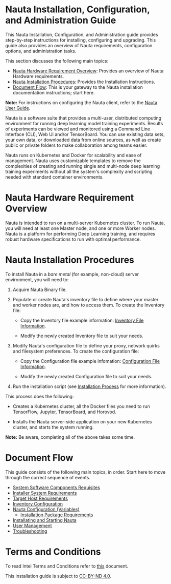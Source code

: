 # Nauta Installation, Configuration, and Administration Guide

This Nauta Installation, Configuration, and Administration guide provides step-by-step instructions for installing,   configuring and upgrading. This guide also provides an overview of Nauta requirements, configuration options, and administration tasks.
 
This section discusses the following main topics: 

- [Nauta Hardware Requirement Overview](#nauta-hardware-requirement-overview): Provides an overview of Nauta Hardware requirements.   
- [Nauta Installation Procedures](#nauta-installation-procedures): Provides the Installation Instructions.  
- [Document Flow](#document-flow): This is your gateway to the Nauta installation documentation instructions; start here. 

**Note:** For instructions on configuring the Nauta client, refer to the [Nauta User Guide](../user-guide/).

Nauta is a software suite that provides a multi-user, distributed computing environment for running deep learning model training experiments. Results of experiments can be viewed and monitored using a Command Line Interface (CLI), Web UI and/or TensorBoard. You can use existing data sets, your own data, or downloaded data from online sources, as well as create public or private folders to make collaboration among teams easier. 

Nauta runs on Kubernetes and Docker for scalability and ease of management. Nauta uses customizable templates to remove the complexities of creating and running single and multi-node deep learning training experiments without all the system's complexity and scripting needed with standard container environments.

# Nauta Hardware Requirement Overview

Nauta is intended to run on a multi-server Kubernetes cluster. To run Nauta, you will need at least one Master node, and one or more Worker nodes. Nauta is a platform for performing Deep Learning training, and requires robust hardware specifications to run with optimal performance. 

# Nauta Installation Procedures

To install Nauta in a _bare metal_ (for example, non-cloud) server environment, you will need to:

1. Acquire Nauta Binary file. 

1. Populate or create Nauta's inventory file to define where your master and worker nodes are, and how to access them. To create the Inventory file: 

    - Copy the Inventory file example information: [Inventory File Information](./Inventory_Tasks/IT.md).

   - Modify the newly created Inventory file to suit your needs. 

1. Modify Nauta's configuration file to define your proxy, network quirks and filesystem preferences. To create the configuration file: 

   - Copy the Configuration file example infomation: [Configuration File Information](./Configuration_Tasks_Variables/CTV.md).

   - Modify the newly created Configuration file to suit your needs. 

1. Run the installation script (see [Installation Process](./Installation_Process/IP.md) for more information). 

This process does the following:

- Creates a Kubernetes cluster, all the Docker files you need to run TensorFlow, Jupyter, TensorBoard, and Horovod.

- Installs the Nauta server-side application on your new Kubernetes cluster, and starts the system running.

**Note:** Be aware, completing all of the above takes some time.

# Document Flow

This guide consists of the following main topics, in order. Start here to move through the correct sequence of events.

* [System Software Components Requisites](System_Software_Components_Requisites/SSCR.md)
* [Installer System Requirements](Installer_System_Requirements/ISR.md)
* [Target Host Requirements](Target_Host_Requirements/THR.md)
* [Inventory Configuration](Inventory_Tasks/IT.md)
* [Nauta Configuration (Variables)](Configuration_Tasks_Variables/CTV.md)
    * [Installation Package Requirements](Installation_Package_Requirements/IPR.md)
* [Installating and Starting Nauta](Installation_Process/IP.md)
* [User Management](User_Management/UM.md)
* [Troubleshooting](Troubleshooting/T.md)

# Terms and Conditions

To read Intel Terms and Conditions refer to [this](TaC.md) document.

This installation guide is subject to [CC-BY-ND 4.0](https://creativecommons.org/licenses/by-nd/4.0/).
